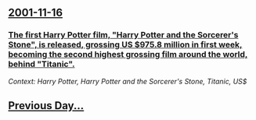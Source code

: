 ## [2001-11-16](/news/2001/11/16/index.md)

### [ The first Harry Potter film, "Harry Potter and the Sorcerer's Stone", is released, grossing US $975.8 million in first week, becoming the second highest grossing film around the world, behind "Titanic".](/news/2001/11/16/the-first-harry-potter-film-harry-potter-and-the-sorcerer-s-stone-is-released-grossing-us-975-8-million-in-first-week-becoming-the-s.md)
_Context: Harry Potter, Harry Potter and the Sorcerer's Stone, Titanic, US$_

## [Previous Day...](/news/2001/11/15/index.md)

